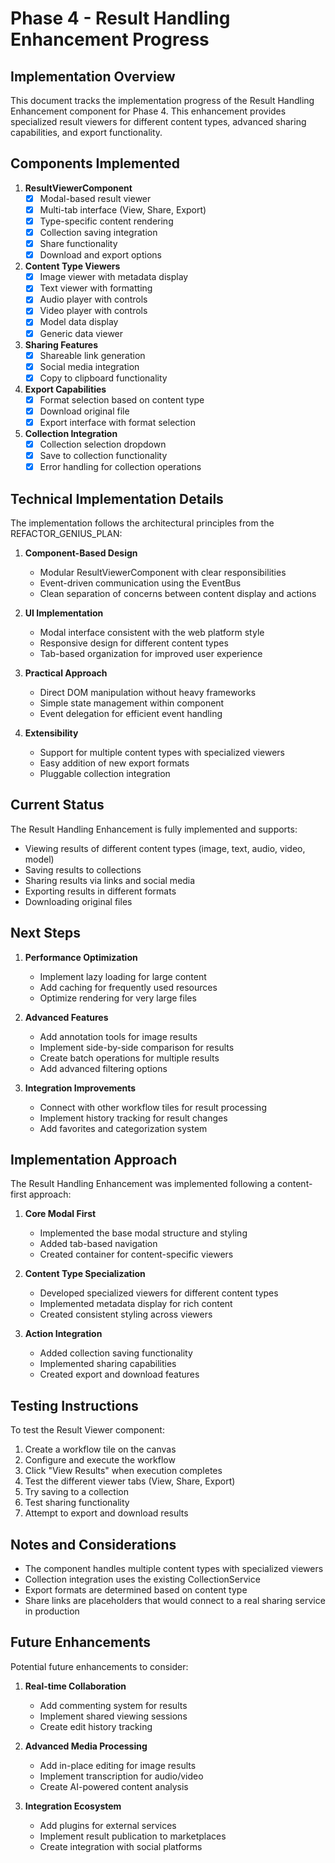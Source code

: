 # Phase 4 - Result Handling Enhancement Progress

## Implementation Overview

This document tracks the implementation progress of the Result Handling Enhancement component for Phase 4. This enhancement provides specialized result viewers for different content types, advanced sharing capabilities, and export functionality.

## Components Implemented

1. **ResultViewerComponent**
   - [x] Modal-based result viewer
   - [x] Multi-tab interface (View, Share, Export)
   - [x] Type-specific content rendering
   - [x] Collection saving integration
   - [x] Share functionality
   - [x] Download and export options

2. **Content Type Viewers**
   - [x] Image viewer with metadata display
   - [x] Text viewer with formatting
   - [x] Audio player with controls
   - [x] Video player with controls
   - [x] Model data display
   - [x] Generic data viewer

3. **Sharing Features**
   - [x] Shareable link generation
   - [x] Social media integration
   - [x] Copy to clipboard functionality

4. **Export Capabilities**
   - [x] Format selection based on content type
   - [x] Download original file
   - [x] Export interface with format selection

5. **Collection Integration**
   - [x] Collection selection dropdown
   - [x] Save to collection functionality
   - [x] Error handling for collection operations

## Technical Implementation Details

The implementation follows the architectural principles from the REFACTOR_GENIUS_PLAN:

1. **Component-Based Design**
   - Modular ResultViewerComponent with clear responsibilities
   - Event-driven communication using the EventBus
   - Clean separation of concerns between content display and actions

2. **UI Implementation**
   - Modal interface consistent with the web platform style
   - Responsive design for different content types
   - Tab-based organization for improved user experience

3. **Practical Approach**
   - Direct DOM manipulation without heavy frameworks
   - Simple state management within component
   - Event delegation for efficient event handling

4. **Extensibility**
   - Support for multiple content types with specialized viewers
   - Easy addition of new export formats
   - Pluggable collection integration

## Current Status

The Result Handling Enhancement is fully implemented and supports:

- Viewing results of different content types (image, text, audio, video, model)
- Saving results to collections
- Sharing results via links and social media
- Exporting results in different formats
- Downloading original files

## Next Steps

1. **Performance Optimization**
   - Implement lazy loading for large content
   - Add caching for frequently used resources
   - Optimize rendering for very large files

2. **Advanced Features**
   - Add annotation tools for image results
   - Implement side-by-side comparison for results
   - Create batch operations for multiple results
   - Add advanced filtering options

3. **Integration Improvements**
   - Connect with other workflow tiles for result processing
   - Implement history tracking for result changes
   - Add favorites and categorization system

## Implementation Approach

The Result Handling Enhancement was implemented following a content-first approach:

1. **Core Modal First**
   - Implemented the base modal structure and styling
   - Added tab-based navigation
   - Created container for content-specific viewers

2. **Content Type Specialization**
   - Developed specialized viewers for different content types
   - Implemented metadata display for rich content
   - Created consistent styling across viewers

3. **Action Integration**
   - Added collection saving functionality
   - Implemented sharing capabilities
   - Created export and download features

## Testing Instructions

To test the Result Viewer component:

1. Create a workflow tile on the canvas
2. Configure and execute the workflow
3. Click "View Results" when execution completes
4. Test the different viewer tabs (View, Share, Export)
5. Try saving to a collection
6. Test sharing functionality
7. Attempt to export and download results

## Notes and Considerations

- The component handles multiple content types with specialized viewers
- Collection integration uses the existing CollectionService
- Export formats are determined based on content type
- Share links are placeholders that would connect to a real sharing service in production

## Future Enhancements

Potential future enhancements to consider:

1. **Real-time Collaboration**
   - Add commenting system for results
   - Implement shared viewing sessions
   - Create edit history tracking

2. **Advanced Media Processing**
   - Add in-place editing for image results
   - Implement transcription for audio/video
   - Create AI-powered content analysis

3. **Integration Ecosystem**
   - Add plugins for external services
   - Implement result publication to marketplaces
   - Create integration with social platforms 